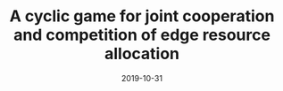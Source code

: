 ---
title: "A cyclic game for joint cooperation and competition of edge resource allocation"
authors:
- Shiheng Ma
- Song Guo
- Kun Wang
- Weijie Jia
- Minyi Guo
date: "2019-10-31"
doi: "10.1109/ICDCS.2019.00057"


# Publication type.
# Legend: 0 = Uncategorized; 1 = Conference paper; 2 = Journal article;
# 3 = Preprint / Working Paper; 4 = Report; 5 = Book; 6 = Book section;
# 7 = Thesis; 8 = Patent
publication_types: ["1"]

# Publication name and optional abbreviated publication name.
publication: In *International Conference on Distributed Computing Systems*
publication_short: In *ICDCS*

# links:
# - name: Custom Link
#   url: http://example.org
url_pdf: https://ieeexplore.ieee.org/abstract/document/8885115
# url_code: '#'
# url_dataset: '#'
# url_poster: '#'
# url_project: ''
# url_slides: ''
# url_video: '#'

# Featured image
# To use, add an image named `featured.jpg/png` to your page's folder. 
# image:
#   caption: 'Image credit: [**Unsplash**](https://unsplash.com/photos/pLCdAaMFLTE)'
#   focal_point: ""
#   preview_only: false

# Associated Projects (optional).
#   Associate this publication with one or more of your projects.
#   Simply enter your project's folder or file name without extension.
#   E.g. `internal-project` references `content/project/internal-project/index.md`.
#   Otherwise, set `projects: []`.
projects: []
---